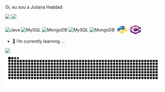 Oi, eu sou a Juliana Haddad

<div>
  <img height ="180em" src= "https://github-readme-stats.vercel.app/api?username=julianahaddad&show_icons=true&theme=dracula&include_all_commits=true&count_private=true"/>
  <img height ="180em" src= "https://github-readme-stats.vercel.app/api/top-langs/?username=julianahaddad&layout=compact&langs_count=16&theme=dracula"/>
</div>

<div style="display: inline_block"><br>
  <img align="center" alt="Java" height="40" width="60" src="https://cdn.jsdelivr.net/gh/devicons/devicon@latest/icons/java/java-original.svg">
  <img align="center" alt="MySQL" height="70" width="70" src="https://cdn.jsdelivr.net/gh/devicons/devicon@latest/icons/mysql/mysql-original-wordmark.svg">
  <img align="center" alt="MongoDB" height="100" width="45" src="https://cdn.jsdelivr.net/gh/devicons/devicon@latest/icons/mongodb/mongodb-original-wordmark.svg">
  <img align="center" alt="MySQL" height="40" width="50" src="https://cdn.jsdelivr.net/gh/devicons/devicon@latest/icons/mysql/mysql-original.svg">
  <img align="center" alt="MongoDB" height="50" width="50" src="https://cdn.jsdelivr.net/gh/devicons/devicon@latest/icons/mongodb/mongodb-original.svg">
  <img align="center" alt="Rafa-Python" height="30" width="40" src="https://raw.githubusercontent.com/devicons/devicon/master/icons/python/python-original.svg">
  <img align="center" alt="Rafa-Csharp" height="30" width="40" src="https://raw.githubusercontent.com/devicons/devicon/master/icons/csharp/csharp-original.svg">
</div>

- 🌱 I’m currently learning ...



<div> 
  <a href="https://www.linkedin.com/in/haddadj/" target="_blank"><img src="https://img.shields.io/badge/-LinkedIn-%230077B5?style=for-the-badge&logo=linkedin&logoColor=white" target="_blank"></a> 
</div>

<picture>
<img alt="github contribution grid snake animation" src="https://raw.githubusercontent.com/julianahaddad/julianahaddad/output/github-contribution-grid-snake.svg">
</picture>

